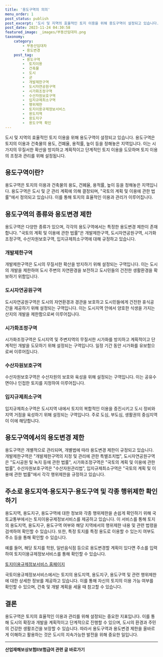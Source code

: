 ```yaml
---
title: '용도구역의 의의'
menu_order: 1
post_status: publish
post_excerpt: '도시 및 지역의 효율적인 토지 이용을 위해 용도구역이 설정되고 있습니다. 용도구역은 토지의 이용과 건축물의 용도, 건폐율, 용적률, 높이 등을 정해놓은 지역입니다. 이는 시가지의 무질서한 확산을 방지하고 계획적이고 단계적인 토지 이용을 도모하며 토지 이용의 조정과 관리를 위해 설정됩니다.'
post_date: 2023-11-24 04:30:58
featured_image: _images/부동산임대차.png
taxonomy:
    category:
        - 부동산임대차
        - 용도변경
    post_tag:
        - 용도구역
        -  토지이용
        -  건축물
        -  도시
        -  군
        -  개발제한구역
        -  도시자연공원구역
        -  시가화조정구역
        -  수산자원보호구역
        -  입지규제최소구역
        -  행위제한
        -  토지이용규제정보서비스
        -  용도지역
        -  용도지구
        -  용도구역 확인
---
```



도시 및 지역의 효율적인 토지 이용을 위해 용도구역이 설정되고 있습니다. 용도구역은 토지의 이용과 건축물의 용도, 건폐율, 용적률, 높이 등을 정해놓은 지역입니다. 이는 시가지의 무질서한 확산을 방지하고 계획적이고 단계적인 토지 이용을 도모하며 토지 이용의 조정과 관리를 위해 설정됩니다.

## 용도구역이란?

용도구역은 토지의 이용과 건축물의 용도, 건폐율, 용적률, 높이 등을 정해놓은 지역입니다. 용도구역은 도시 및 군 관리 계획에 의해 결정되며, "국토의 계획 및 이용에 관한 법률"에서 정의되고 있습니다. 이를 통해 토지의 효율적인 이용과 관리가 이루어집니다.

## 용도구역의 종류와 용도변경 제한

용도구역은 다양한 종류가 있으며, 각각의 용도구역에서는 특정한 용도변경 제한이 존재합니다. "국토의 계획 및 이용에 관한 법률"은 개발제한구역, 도시자연공원구역, 시가화조정구역, 수산자원보호구역, 입지규제최소구역에 대해 규정하고 있습니다.

### 개발제한구역

개발제한구역은 도시의 무질서한 확산을 방지하기 위해 설정되는 구역입니다. 이는 도시의 개발을 제한하여 도시 주변의 자연환경을 보전하고 도시민들의 건전한 생활환경을 확보하기 위함입니다.

### 도시자연공원구역

도시자연공원구역은 도시의 자연환경과 경관을 보호하고 도시민들에게 건전한 휴식공간을 제공하기 위해 설정되는 구역입니다. 이는 도시지역 안에서 양호한 식생을 가지는 산지의 개발을 제한함으로써 이루어집니다.

### 시가화조정구역

시가화조정구역은 도시지역 및 주변지역의 무질서한 시가화를 방지하고 계획적이고 단계적인 개발을 도모하기 위해 설정되는 구역입니다. 일정 기간 동안 시가화를 유보함으로써 이루어집니다.

### 수산자원보호구역

수산자원보호구역은 수산자원의 보호와 육성을 위해 설정되는 구역입니다. 이는 공유수면이나 인접한 토지를 지정하여 이루어집니다.

### 입지규제최소구역

입지규제최소구역은 도시지역 내에서 토지의 복합적인 이용을 증진시키고 도시 정비와 지역 거점을 육성하기 위해 설정되는 구역입니다. 주로 도심, 부도심, 생활권의 중심지역이 이에 해당합니다.

## 용도구역에서의 용도변경 제한

용도구역은 개별적으로 관리되며, 개별법에 따라 용도변경 제한이 규정되고 있습니다. 개발제한구역은 "개발제한구역의 지정 및 관리에 관한 특별조치법", 도시자연공원구역은 "도시공원 및 녹지 등에 관한 법률", 시가화조정구역은 "국토의 계획 및 이용에 관한 법률", 수산자원보호구역은 "수산자원관리법", 입지규제최소구역은 "국토의 계획 및 이용에 관한 법률"에서 각각 행위제한을 규정하고 있습니다.

## 주소로 용도지역·용도지구·용도구역 및 각종 행위제한 확인하기

용도지역, 용도지구, 용도구역에 대한 정보와 각종 행위제한을 손쉽게 확인하기 위해 국토교통부에서는 토지이용규제정보서비스를 제공하고 있습니다. 이 서비스를 통해 토지의 용도지역, 용도지구, 용도구역 여부와 해당 지역에서의 행위제한 내용 및 관련 법령을 검색하여 확인할 수 있습니다. 또한, 특정 토지를 특정 용도로 이용할 수 있는지 여부도 주소 등을 통해 확인할 수 있습니다.

예를 들어, 해당 토지를 학원, 일반음식점 등으로 용도변경할 계획이 있다면 주소를 입력하여 토지이용규제정보서비스를 통해 확인할 수 있습니다.

[토지이용규제정보서비스 홈페이지](http://luris.molit.go.kr)

국토이용규제정보서비스에서는 토지의 용도지역, 용도지구, 용도구역 및 관련 행위제한에 대한 상세한 정보를 제공하고 있습니다. 이를 통해 자신의 토지의 이용 가능 여부를 확인할 수 있으며, 건축 및 개발 계획을 세울 때 참고할 수 있습니다.

## 결론


용도구역은 토지의 효율적인 이용과 관리를 위해 설정되는 중요한 지표입니다. 이를 통해 도시의 확장과 개발을 계획적이고 단계적으로 진행할 수 있으며, 도시의 환경과 주민의 건강한 생활조건을 보장할 수 있습니다. 따라서 용도구역과 용도변경 제한을 올바르게 이해하고 활용하는 것은 도시의 지속가능한 발전을 위해 중요한 일입니다.
<!-- wp:separator -->
<hr class="wp-block-separator has-alpha-channel-opacity"/>
<!-- /wp:separator -->

<!-- wp:group {"backgroundColor":"base","layout":{"type":"constrained"}} -->
<div class="wp-block-group has-base-background-color has-background"><!-- wp:paragraph {"align":"center","fontSize":"medium"} -->
<p class="has-text-align-center has-large-font-size"><strong>산업재해보상보험Ⅱ보험급여 관련 글 바로가기</strong></p>
<!-- /wp:paragraph -->


<!-- wp:latest-posts
{"categories":[{"id":10872,"count":19,"description":"","link":"https://uknowlaw.com/category/%ec%82%b0%ec%97%85%ec%9e%ac%ed%95%b4%eb%b3%b4%ec%83%81%eb%b3%b4%ed%97%98%e2%85%b1%eb%b3%b4%ed%97%98%ea%b8%89%ec%97%ac/","name":"산업재해보상보험Ⅱ보험급여","slug":"산업재해보상보험Ⅱ보험급여","taxonomy":"category","parent":0,"meta":[],"_links":{"self":[{"href":"https://uknowlaw.com/wp-json/wp/v2/categories/10872"}],"collection":[{"href":"https://uknowlaw.com/wp-json/wp/v2/categories"}],"about":[{"href":"https://uknowlaw.com/wp-json/wp/v2/taxonomies/category"}],"wp:post_type":[{"href":"https://uknowlaw.com/wp-json/wp/v2/posts?categories=10872"}],"curies":[{"name":"wp","href":"https://api.w.org/{rel}","templated":true}]}}],"postsToShow":100,"excerptLength":28,"postLayout":"grid","columns":2,"featuredImageAlign":"left","featuredImageSizeSlug":"large","fontSize":"small"} /--></div>
<!-- /wp:group -->